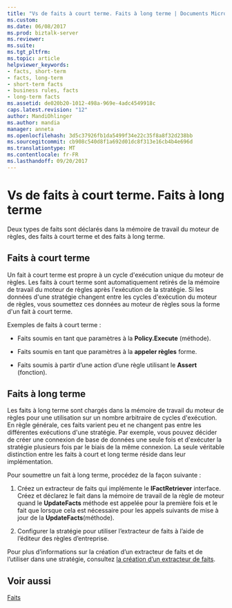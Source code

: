 ```yaml
---
title: "Vs de faits à court terme. Faits à long terme | Documents Microsoft"
ms.custom: 
ms.date: 06/08/2017
ms.prod: biztalk-server
ms.reviewer: 
ms.suite: 
ms.tgt_pltfrm: 
ms.topic: article
helpviewer_keywords:
- facts, short-term
- facts, long-term
- short-term facts
- business rules, facts
- long-term facts
ms.assetid: de020b20-1012-498a-969e-4adc4549918c
caps.latest.revision: "12"
author: MandiOhlinger
ms.author: mandia
manager: anneta
ms.openlocfilehash: 3d5c37926fb1da5499f34e22c35f8a8f32d238bb
ms.sourcegitcommit: cb908c540d8f1a692d01dc8f313e16cb4b4e696d
ms.translationtype: MT
ms.contentlocale: fr-FR
ms.lasthandoff: 09/20/2017
---
```

# <a name="short-term-facts-vs-long-term-facts"></a>Vs de faits à court terme. Faits à long terme
Deux types de faits sont déclarés dans la mémoire de travail du moteur de règles, des faits à court terme et des faits à long terme.  
  
## <a name="short-term-facts"></a>Faits à court terme  
 Un fait à court terme est propre à un cycle d'exécution unique du moteur de règles. Les faits à court terme sont automatiquement retirés de la mémoire de travail du moteur de règles après l'exécution de la stratégie. Si les données d'une stratégie changent entre les cycles d'exécution du moteur de règles, vous soumettez ces données au moteur de règles sous la forme d'un fait à court terme.  
  
 Exemples de faits à court terme :  
  
-   Faits soumis en tant que paramètres à la **Policy.Execute** (méthode).  
  
-   Faits soumis en tant que paramètres à la **appeler règles** forme.  
  
-   Faits soumis à partir d’une action d’une règle utilisant le **Assert** (fonction).  
  
## <a name="long-term-facts"></a>Faits à long terme  
 Les faits à long terme sont chargés dans la mémoire de travail du moteur de règles pour une utilisation sur un nombre arbitraire de cycles d'exécution. En règle générale, ces faits varient peu et ne changent pas entre les différentes exécutions d'une stratégie. Par exemple, vous pouvez décider de créer une connexion de base de données une seule fois et d'exécuter la stratégie plusieurs fois par le biais de la même connexion. La seule véritable distinction entre les faits à court et long terme réside dans leur implémentation.  
  
 Pour soumettre un fait à long terme, procédez de la façon suivante :  
  
1.  Créez un extracteur de faits qui implémente le **IFactRetriever** interface. Créez et déclarez le fait dans la mémoire de travail de la règle de moteur quand le **UpdateFacts** méthode est appelée pour la première fois et le fait que lorsque cela est nécessaire pour les appels suivants de mise à jour de la **UpdateFacts**(méthode).  
  
2.  Configurer la stratégie pour utiliser l’extracteur de faits à l’aide de l’éditeur des règles d’entreprise.  
  
 Pour plus d’informations sur la création d’un extracteur de faits et de l’utiliser dans une stratégie, consultez [la création d’un extracteur de faits](../core/how-to-create-a-fact-retriever.md).  
  
## <a name="see-also"></a>Voir aussi  
 [Faits](../core/facts.md)